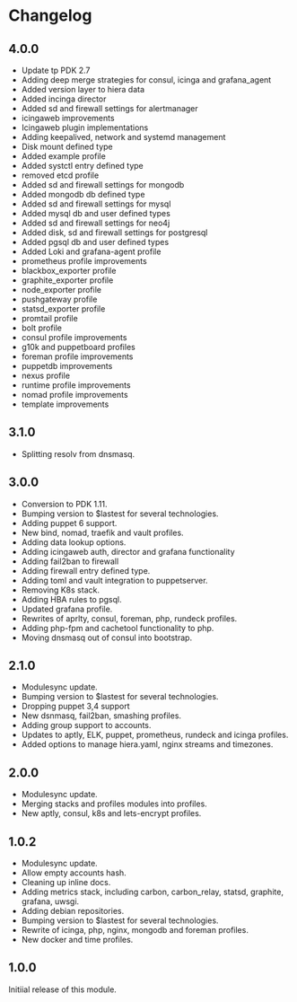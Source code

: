 # Changelog

## 4.0.0

- Update tp PDK 2.7
- Adding deep merge strategies for consul, icinga and grafana_agent
- Added version layer to hiera data
- Added incinga director
- Added sd and firewall settings for alertmanager
- icingaweb improvements
- Icingaweb plugin implementations
- Adding keepalived, network and systemd management
- Disk mount defined type
- Added example profile
- Added systctl entry defined type
- removed etcd profile
- Added sd and firewall settings for mongodb
- Added mongodb db defined type
- Added sd and firewall settings for mysql
- Added mysql db and user defined types
- Added sd and firewall settings for neo4j
- Added disk, sd and firewall settings for postgresql
- Added pgsql db and user defined types
- Added Loki and grafana-agent profile
- prometheus profile improvements
- blackbox_exporter profile
- graphite_exporter profile
- node_exporter profile
- pushgateway profile
- statsd_exporter profile
- promtail profile
- bolt profile
- consul profile improvements
- g10k and puppetboard profiles
- foreman profile improvements
- puppetdb improvements
- nexus profile
- runtime profile improvements
- nomad profile improvements
- template improvements

## 3.1.0

- Splitting resolv from dnsmasq.

## 3.0.0

- Conversion to PDK 1.11.
- Bumping version to $lastest for several technologies.
- Adding puppet 6 support.
- New bind, nomad, traefik and vault profiles.
- Adding data lookup options.
- Adding icingaweb auth, director and grafana functionality
- Adding fail2ban to firewall
- Adding firewall entry defined type.
- Adding toml and vault integration to puppetserver.
- Removing K8s stack.
- Adding HBA rules to pgsql.
- Updated grafana profile.
- Rewrites of aprlty, consul, foreman, php, rundeck profiles.
- Adding php-fpm and cachetool functionality to php.
- Moving dnsmasq out of consul into bootstrap.

## 2.1.0

- Modulesync update.
- Bumping version to $lastest for several technologies.
- Dropping puppet 3,4 support
- New dsnmasq, fail2ban, smashing profiles.
- Adding group support to accounts.
- Updates to aptly, ELK, puppet, prometheus, rundeck and icinga profiles.
- Added options to manage hiera.yaml, nginx streams and timezones.

## 2.0.0

- Modulesync update.
- Merging stacks and profiles modules into profiles.
- New aptly, consul, k8s and lets-encrypt profiles.

## 1.0.2

- Modulesync update.
- Allow empty accounts hash.
- Cleaning up inline docs.
- Adding metrics stack, including carbon, carbon_relay, statsd, graphite, grafana, uwsgi.
- Adding debian repositories.
- Bumping version to $lastest for several technologies.
- Rewrite of icinga, php, nginx, mongodb and foreman profiles.
- New docker and time profiles.

## 1.0.0

Initiial release of this module.
